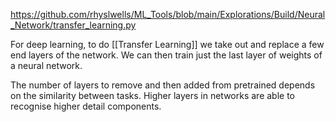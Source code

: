 https://github.com/rhyslwells/ML_Tools/blob/main/Explorations/Build/Neural_Network/transfer_learning.py

For deep learning, to do  [[Transfer Learning]] we take out and replace a few end layers of the network. We can then train just the last layer of weights of a neural network. 

The number of layers to remove and then added from pretrained depends on the similarity between tasks. Higher layers in networks are able to recognise higher detail components. 